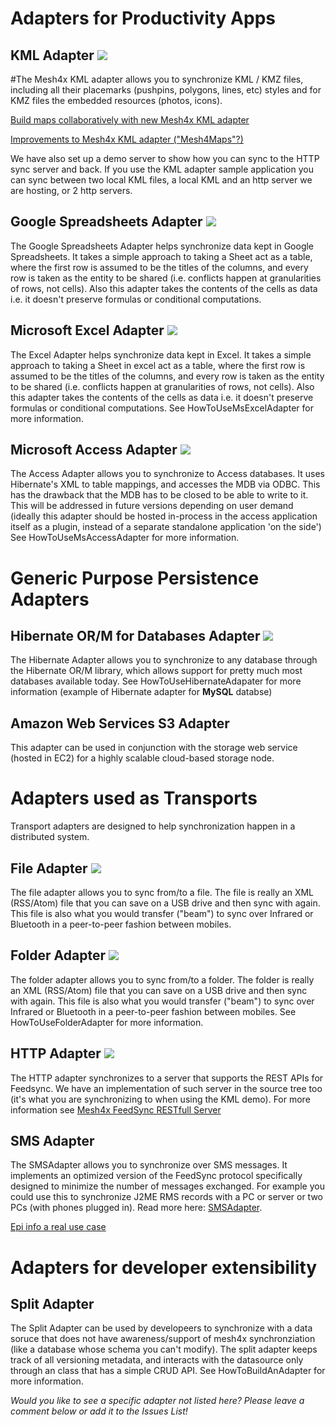 # Adapters for Productivity Apps #
## KML Adapter <b title='How To Use KMLAdapter'><a href='http://code.google.com/p/mesh4x/wiki/HowToUseKMLAdapter'><img src='http://mesh4x.googlecode.com/svn/wiki/files/howTo.png' /></a></b> ##
#The Mesh4x KML adapter allows you to synchronize KML / KMZ files, including all their placemarks (pushpins, polygons, lines, etc) styles and for KMZ files the embedded resources (photos, icons).

[Build maps collaboratively with new Mesh4x KML adapter](http://edjez.instedd.org/2008/05/build-maps-collaboratively-with-new.html)

[Improvements to Mesh4x KML adapter ("Mesh4Maps"?)](http://edjez.instedd.org/2008/05/improvements-to-mesh4x-kml-adapter.html)

We have also set up a demo server to show how you can sync to the HTTP sync server and back. If you use the KML adapter sample application you can sync between two local KML files, a local KML and an http server we are hosting, or 2 http servers.


## Google Spreadsheets Adapter <b title='How To Use GoogleSpreadsheetAdapter'><a href='http://code.google.com/p/mesh4x/wiki/HowToUseGoogleSpreadsheetAdapter'><img src='http://mesh4x.googlecode.com/svn/wiki/files/howTo.png' /></a></b> ##
The Google Spreadsheets Adapter helps synchronize data kept in Google Spreadsheets. It takes a simple approach to taking a Sheet act as a table, where the first row is assumed to be the titles of the columns, and every row is taken as the entity to be shared (i.e. conflicts happen at granularities of rows, not cells). Also this adapter takes the contents of the cells as data i.e. it doesn't preserve formulas or conditional computations.

## Microsoft Excel Adapter <b title='How To Use MsExcelAdapter'><a href='http://code.google.com/p/mesh4x/wiki/HowToUseMsExcelAdapter'><img src='http://mesh4x.googlecode.com/svn/wiki/files/howTo.png' /></a></b> ##
The Excel Adapter helps synchronize data kept in Excel. It takes a simple approach to taking a Sheet in excel act as a table, where the first row is assumed to be the titles of the columns, and every row is taken as the entity to be shared (i.e. conflicts happen at granularities of rows, not cells). Also this adapter takes the contents of the cells as data i.e. it doesn't preserve formulas or conditional computations.
See HowToUseMsExcelAdapter for more information.

## Microsoft Access Adapter <b title='How To Use MsAccessAdapter'><a href='http://code.google.com/p/mesh4x/wiki/HowToUseMsAccessAdapter'><img src='http://mesh4x.googlecode.com/svn/wiki/files/howTo.png' /></a></b> ##
The Access Adapter allows you to synchronize to Access databases. It uses Hibernate's XML to table mappings, and accesses the MDB via ODBC. This has the drawback that the MDB has to be closed to be able to write to it. This will be addressed in future versions depending on user demand (ideally this adapter should be hosted in-process in the access application itself as a plugin, instead of a separate standalone application 'on the side')
See HowToUseMsAccessAdapter for more information.


# Generic Purpose Persistence Adapters #
## Hibernate OR/M for Databases Adapter <b title='How To Use HibernateAdapater'><a href='http://code.google.com/p/mesh4x/wiki/HowToUseHibernateAdapater'><img src='http://mesh4x.googlecode.com/svn/wiki/files/howTo.png' /></a></b> ##
The Hibernate Adapter allows you to synchronize to any database through the Hibernate
OR/M library, which allows support for pretty much most databases available today.
See HowToUseHibernateAdapater for more information (example of Hibernate adapter for <b>MySQL</b> databse)


## Amazon Web Services S3 Adapter ##
This adapter can be used in conjunction with the storage web service (hosted in EC2) for a highly scalable cloud-based storage node.


# Adapters used as Transports #
Transport adapters are designed to help synchronization happen in a distributed system.

## File Adapter <b title='How To Use File Adapter '><a href='http://code.google.com/p/mesh4x/wiki/HowToUseFeedAdapter'><img src='http://mesh4x.googlecode.com/svn/wiki/files/howTo.png' /></a></b> ##
The file adapter allows you to sync from/to a file. The file is really an XML (RSS/Atom) file that you can save on a USB drive and then sync with again. This file is also what you would transfer ("beam") to sync over Infrared or Bluetooth in a peer-to-peer fashion between mobiles.

## Folder Adapter <b title='How To Use FolderAdapter'><a href='http://code.google.com/p/mesh4x/wiki/HowToUseFolderAdapter'><img src='http://mesh4x.googlecode.com/svn/wiki/files/howTo.png' /></a></b> ##
The folder adapter allows you to sync from/to a folder. The folder is really an XML (RSS/Atom) file that you can save on a USB drive and then sync with again. This file is also what you would transfer ("beam") to sync over Infrared or Bluetooth in a peer-to-peer fashion between mobiles.
See HowToUseFolderAdapter for more information.

## HTTP Adapter <b title='How To Use HTTPAdapter'><a href='http://code.google.com/p/mesh4x/wiki/HowToUseHTTPAdapter'><img src='http://mesh4x.googlecode.com/svn/wiki/files/howTo.png' /></a></b> ##
The HTTP adapter synchronizes to a server that supports the REST APIs for Feedsync. We have an implementation of such server in the source tree too (it's what you are synchronizing to when using the KML demo).
For more information see [Mesh4x FeedSync RESTfull Server](FeedSyncRESTfulServer.md)

## SMS Adapter ##
The SMSAdapter allows you to synchronize over SMS messages. It implements an optimized version of the FeedSync protocol specifically designed to minimize the number of messages exchanged. For example you could use this to synchronize J2ME RMS records with a PC or server or two PCs (with phones plugged in). Read more here: [SMSAdapter](SMSAdapter.md).

[Epi info a real use case](http://taha.instedd.org/search/label/Mesh)


# Adapters for developer extensibility #
## Split Adapter ##
The Split Adapter can be used by developeers to synchronize with a data soruce that does not have awareness/support of mesh4x synchronziation (like a database whose schema you can't modify). The split adapter keeps track of all versioning metadata, and interacts with the datasource only through an class that has a simple CRUD API. See HowToBuildAnAdapter for more information.


_Would you like to see a specific adapter not listed here? Please leave a comment below or add it to the Issues List!_